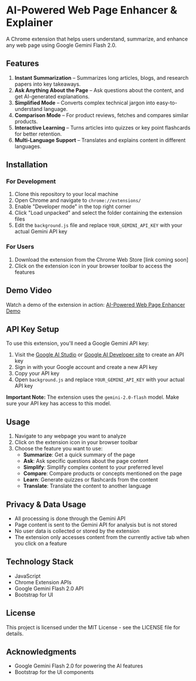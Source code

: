 # AI-Powered Web Page Enhancer & Explainer

A Chrome extension that helps users understand, summarize, and enhance any web page using Google Gemini Flash 2.0.

## Features

1. **Instant Summarization** – Summarizes long articles, blogs, and research papers into key takeaways.
2. **Ask Anything About the Page** – Ask questions about the content, and get AI-generated explanations.
3. **Simplified Mode** – Converts complex technical jargon into easy-to-understand language.
4. **Comparison Mode** – For product reviews, fetches and compares similar products.
5. **Interactive Learning** – Turns articles into quizzes or key point flashcards for better retention.
7. **Multi-Language Support** – Translates and explains content in different languages.

## Installation

### For Development

1. Clone this repository to your local machine
2. Open Chrome and navigate to `chrome://extensions/`
3. Enable "Developer mode" in the top right corner
4. Click "Load unpacked" and select the folder containing the extension files
5. Edit the `background.js` file and replace `YOUR_GEMINI_API_KEY` with your actual Gemini API key

### For Users

1. Download the extension from the Chrome Web Store [link coming soon]
2. Click on the extension icon in your browser toolbar to access the features

## Demo Video

Watch a demo of the extension in action: [AI-Powered Web Page Enhancer Demo](https://youtu.be/1PY1OMSGrmo)

## API Key Setup

To use this extension, you'll need a Google Gemini API key:

1. Visit the [Google AI Studio](https://makersuite.google.com/app/apikey) or [Google AI Developer site](https://ai.google.dev/) to create an API key
2. Sign in with your Google account and create a new API key
3. Copy your API key
4. Open `background.js` and replace `YOUR_GEMINI_API_KEY` with your actual API key

**Important Note:** The extension uses the `gemini-2.0-flash` model. Make sure your API key has access to this model.

## Usage

1. Navigate to any webpage you want to analyze
2. Click on the extension icon in your browser toolbar
3. Choose the feature you want to use:
   - **Summarize**: Get a quick summary of the page
   - **Ask**: Ask specific questions about the page content
   - **Simplify**: Simplify complex content to your preferred level
   - **Compare**: Compare products or concepts mentioned on the page
   - **Learn**: Generate quizzes or flashcards from the content
   - **Translate**: Translate the content to another language

## Privacy & Data Usage

- All processing is done through the Gemini API
- Page content is sent to the Gemini API for analysis but is not stored
- No user data is collected or stored by the extension
- The extension only accesses content from the currently active tab when you click on a feature

## Technology Stack

- JavaScript
- Chrome Extension APIs
- Google Gemini Flash 2.0 API
- Bootstrap for UI

## License

This project is licensed under the MIT License - see the LICENSE file for details.

## Acknowledgments

- Google Gemini Flash 2.0 for powering the AI features
- Bootstrap for the UI components 